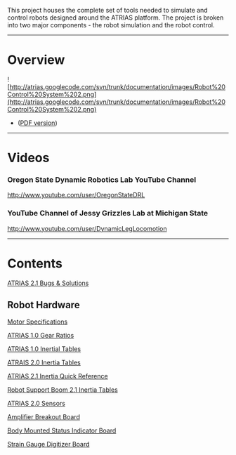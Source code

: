 This project houses the complete set of tools needed to simulate and control robots designed around the ATRIAS platform.  The project is broken into two major components - the robot simulation and the robot control.



---

# Overview #
![http://atrias.googlecode.com/svn/trunk/documentation/images/Robot%20Control%20System%202.png](http://atrias.googlecode.com/svn/trunk/documentation/images/Robot%20Control%20System%202.png)
  * ([PDF version](http://atrias.googlecode.com/svn/trunk/documentation/images/Robot%20Control%20System%202.pdf))


---

# Videos #
### Oregon State Dynamic Robotics Lab YouTube Channel ###
http://www.youtube.com/user/OregonStateDRL

### YouTube Channel of Jessy Grizzles Lab at Michigan State ###
http://www.youtube.com/user/DynamicLegLocomotion


---

# Contents #

[ATRIAS 2.1 Bugs & Solutions](AtriasBugs.md)

## Robot Hardware ##

[Motor Specifications](MotorSpecs.md)

[ATRIAS 1.0 Gear Ratios](GearRatios.md)

[ATRIAS 1.0 Inertial Tables](Inertias.md)

[ATRAIS 2.0 Inertia Tables](IntertiasATRIAS20.md)

[ATRIAS 2.1 Inertia Quick Reference](ATRIAS21InertiaQuickRef.md)

[Robot Support Boom 2.1 Inertia Tables](InertiasBOOM.md)

[ATRIAS 2.0 Sensors](SensorsAndCommands.md)

[Amplifier Breakout Board](Amplifier_Breakout_Board.md)

[Body Mounted Status Indicator Board](BodyStatusBoard.md)

[Strain Gauge Digitizer Board](StrainGaugeDigitizerBoard.md)